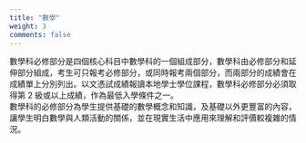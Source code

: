 ```yaml
---  
title: "數學"  
weight: 3  
comments: false
---  
```

數學科必修部分是四個核心科目中數學科的一個組成部分，數學科由必修部分和延伸部分組成，考生可只報考必修部分，或同時報考兩個部分，而兩部分的成績會在成績單上分別列出。以文憑試成績報讀本地學士學位課程，數學科必修部分必須取得第 2 級或以上成績，作為最低入學條件之一。  
數學科的必修部分為學生提供基礎的數學概念和知識，及基礎以外更豐富的內容，讓學生明白數學與人類活動的關係，並在現實生活中應用來理解和評價較複雜的情況。